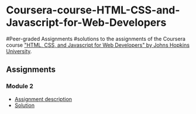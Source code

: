 # Coursera-course-HTML-CSS-and-Javascript-for-Web-Developers
#Peer-graded Assignments
#solutions to the assignments of the Coursera course
["HTML, CSS, and Javascript for Web Developers" by Johns Hopkins University](https://www.coursera.org/learn/html-css-javascript-for-web-developers).

## Assignments

### Module 2
* [Assignment description](./assignments/Assignment-2.md)
* [Solution]()
